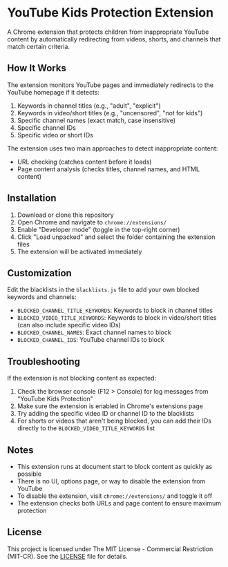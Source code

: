 # YouTube Kids Protection Extension

A Chrome extension that protects children from inappropriate YouTube content by automatically redirecting from videos, shorts, and channels that match certain criteria.

## How It Works

The extension monitors YouTube pages and immediately redirects to the YouTube homepage if it detects:

1. Keywords in channel titles (e.g., "adult", "explicit")
2. Keywords in video/short titles (e.g., "uncensored", "not for kids")
3. Specific channel names (exact match, case insensitive)
4. Specific channel IDs
5. Specific video or short IDs

The extension uses two main approaches to detect inappropriate content:
- URL checking (catches content before it loads)
- Page content analysis (checks titles, channel names, and HTML content)

## Installation

1. Download or clone this repository
2. Open Chrome and navigate to `chrome://extensions/`
3. Enable "Developer mode" (toggle in the top-right corner)
4. Click "Load unpacked" and select the folder containing the extension files
5. The extension will be activated immediately

## Customization

Edit the blacklists in the `blacklists.js` file to add your own blocked keywords and channels:

- `BLOCKED_CHANNEL_TITLE_KEYWORDS`: Keywords to block in channel titles
- `BLOCKED_VIDEO_TITLE_KEYWORDS`: Keywords to block in video/short titles (can also include specific video IDs)
- `BLOCKED_CHANNEL_NAMES`: Exact channel names to block
- `BLOCKED_CHANNEL_IDS`: YouTube channel IDs to block

## Troubleshooting

If the extension is not blocking content as expected:

1. Check the browser console (F12 > Console) for log messages from "YouTube Kids Protection"
2. Make sure the extension is enabled in Chrome's extensions page
3. Try adding the specific video ID or channel ID to the blacklists
4. For shorts or videos that aren't being blocked, you can add their IDs directly to the `BLOCKED_VIDEO_TITLE_KEYWORDS` list

## Notes

- This extension runs at document start to block content as quickly as possible
- There is no UI, options page, or way to disable the extension from YouTube
- To disable the extension, visit `chrome://extensions/` and toggle it off
- The extension checks both URLs and page content to ensure maximum protection

## License

This project is licensed under The MIT License - Commercial Restriction (MIT-CR). See the [LICENSE](LICENSE) file for details. 